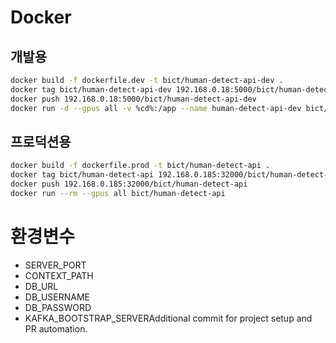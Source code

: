 # Docker

## 개발용
```bash
docker build -f dockerfile.dev -t bict/human-detect-api-dev .
docker tag bict/human-detect-api-dev 192.168.0.18:5000/bict/human-detect-api-dev
docker push 192.168.0.18:5000/bict/human-detect-api-dev
docker run -d --gpus all -v %cd%:/app --name human-detect-api-dev bict/human-detect-api-dev tail -f /dev/null
```

## 프로덕션용
```bash
docker build -f dockerfile.prod -t bict/human-detect-api .
docker tag bict/human-detect-api 192.168.0.185:32000/bict/human-detect-api
docker push 192.168.0.185:32000/bict/human-detect-api
docker run --rm --gpus all bict/human-detect-api
```

# 환경변수
- SERVER_PORT
- CONTEXT_PATH
- DB_URL
- DB_USERNAME
- DB_PASSWORD
- KAFKA_BOOTSTRAP_SERVERAdditional commit for project setup and PR automation.
